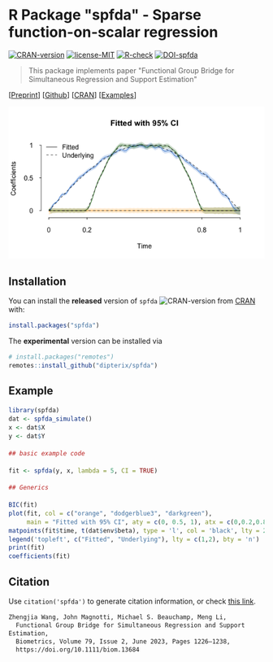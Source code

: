 
# R Package "spfda" - Sparse function-on-scalar regression

<!-- badges: start -->
[![CRAN-version](https://www.r-pkg.org/badges/version/spfda)](https://CRAN.R-project.org/package=spfda)
[![license-MIT](https://img.shields.io/badge/licence-MIT-blue.svg)](https://github.com/dipterix/spfda/blob/master/LICENSE)
[![R-check](https://github.com/dipterix/spfda/actions/workflows/R-CMD-check.yaml/badge.svg)](https://github.com/dipterix/spfda/actions/workflows/R-CMD-check.yaml)
[![DOI-spfda](https://img.shields.io/badge/DOI-10.1111%2Fbiom.13684-blue?link=https%3A%2F%2Fdoi.org%2F10.1111%2Fbiom.13684)](https://doi.org/10.1111/biom.13684)
<!-- badges: end -->

> This package implements paper "Functional Group Bridge for Simultaneous Regression and Support Estimation" 

[[Preprint](https://arxiv.org/abs/2006.10163)] [[Github](https://github.com/dipterix/spfda)] [[CRAN](https://cran.r-project.org/package=spfda)] [[Examples](https://doi.org/10.5281/zenodo.6363319)]

![Demo example](https://raw.githubusercontent.com/dipterix/spfda/master/inst/cover.png)

## Installation

You can install the **released** version of `spfda` ![CRAN-version](https://www.r-pkg.org/badges/version/spfda) from [CRAN](https://CRAN.R-project.org/package=spfda) with:

``` r
install.packages("spfda")
```

The **experimental** version can be installed via

``` r
# install.packages("remotes")
remotes::install_github("dipterix/spfda")
```

## Example

``` r
library(spfda)
dat <- spfda_simulate()
x <- dat$X
y <- dat$Y

## basic example code

fit <- spfda(y, x, lambda = 5, CI = TRUE)

## Generics

BIC(fit)
plot(fit, col = c("orange", "dodgerblue3", "darkgreen"),
     main = "Fitted with 95% CI", aty = c(0, 0.5, 1), atx = c(0,0.2,0.8,1))
matpoints(fit$time, t(dat$env$beta), type = 'l', col = 'black', lty = 2)
legend('topleft', c("Fitted", "Underlying"), lty = c(1,2), bty = 'n')
print(fit)
coefficients(fit)
```

## Citation

Use `citation('spfda')` to generate citation information, or check [this link](https://doi.org/10.1111/biom.13684).

```
Zhengjia Wang, John Magnotti, Michael S. Beauchamp, Meng Li, 
  Functional Group Bridge for Simultaneous Regression and Support Estimation, 
  Biometrics, Volume 79, Issue 2, June 2023, Pages 1226–1238, 
  https://doi.org/10.1111/biom.13684
```

